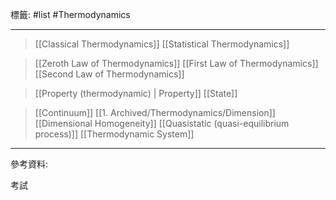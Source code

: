 標籤: #list #Thermodynamics 

---

> [[Classical Thermodynamics]]
> [[Statistical Thermodynamics]]

> [[Zeroth Law of Thermodynamics]]
> [[First Law of Thermodynamics]]
> [[Second Law of Thermodynamics]]

> [[Property (thermodynamic) | Property]]
> [[State]]

> [[Continuum]]
> [[1. Archived/Thermodynamics/Dimension]]
> [[Dimensional Homogeneity]]
> [[Quasistatic (quasi-equilibrium process)]]
> [[Thermodynamic System]]

---

參考資料:

考試